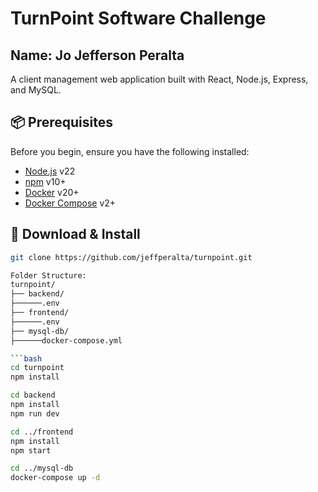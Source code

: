 # TurnPoint Software Challenge
## Name: Jo Jefferson Peralta

A client management web application built with React, Node.js, Express, and MySQL.

## 📦 Prerequisites
Before you begin, ensure you have the following installed:
- [Node.js](https://nodejs.org/) v22  
- [npm](https://www.npmjs.com/) v10+
- [Docker](https://www.docker.com/) v20+  
- [Docker Compose](https://docs.docker.com/compose/) v2+

## 🚀 Download & Install
```bash
git clone https://github.com/jeffperalta/turnpoint.git

Folder Structure:
turnpoint/
├── backend/
├──────.env
├── frontend/
├──────.env
├── mysql-db/
├──────docker-compose.yml

```bash
cd turnpoint
npm install

cd backend
npm install
npm run dev

cd ../frontend
npm install
npm start

cd ../mysql-db
docker-compose up -d  

